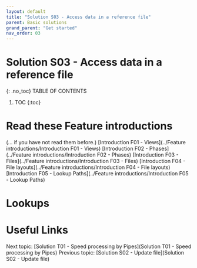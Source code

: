 ```yaml
---
layout: default
title: "Solution S03 - Access data in a reference file"
parent: Basic solutions
grand_parent: "Get started"
nav_order: 03
---
```


# Solution S03 - Access data in a reference file
{: .no_toc}
TABLE OF CONTENTS
1. TOC
{:toc}

# Read these Feature introductions
(... if you have not read them before.)
[Introduction F01 - Views](../Feature introductions/Introduction F01 - Views)
[Introduction F02 - Phases](../Feature introductions/Introduction F02 - Phases)
[Introduction F03 - Files](../Feature introductions/Introduction F03 - Files)
[Introduction F04 - File layouts](../Feature introductions/Introduction F04 - File layouts)
[Introduction F05 - Lookup Paths](../Feature introductions/Introduction F05 - Lookup Paths)


# Lookups

# Useful Links
Next topic: [Solution T01 - Speed processing by Pipes](Solution T01 - Speed processing by Pipes)
Previous topic: [Solution S02 - Update file](Solution S02 - Update file)

